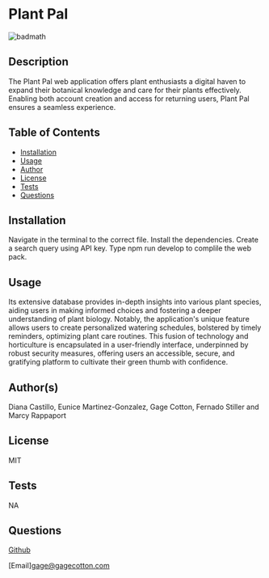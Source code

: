 
# Plant Pal

![badmath](https://img.shields.io/badge/License-MIT-pink)

## Description

The Plant Pal web application offers plant enthusiasts a digital haven to expand their botanical knowledge and care for their plants effectively. Enabling both account creation and access for returning users, Plant Pal ensures a seamless experience. 

## Table of Contents 

- [Installation](#installation)
- [Usage](#usage)
- [Author](#author)
- [License](#license)
- [Tests](#tests)
- [Questions](#questions)

## Installation

Navigate in the terminal to the correct file.  Install the dependencies.  Create a search query using API key. Type npm run develop to complile the web pack.
## Usage
Its extensive database provides in-depth insights into various plant species, aiding users in making informed choices and fostering a deeper understanding of plant biology. Notably, the application's unique feature allows users to create personalized watering schedules, bolstered by timely reminders, optimizing plant care routines. This fusion of technology and horticulture is encapsulated in a user-friendly interface, underpinned by robust security measures, offering users an accessible, secure, and gratifying platform to cultivate their green thumb with confidence.

## Author(s)
Diana Castillo, Eunice Martinez-Gonzalez, Gage Cotton, Fernado Stiller and Marcy Rappaport

## License

MIT

## Tests
NA

## Questions
[Github](https://github.com/gcot970)

[Email]gage@gagecotton.com


